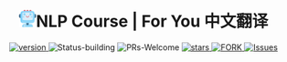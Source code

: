 
<p align="center">
<h1 align="center"> <img src="./img/ico/ai.png" width="30" />NLP Course | For You 中文翻译</h1>
</p>
<p align="center">
  	<a href="https://img.shields.io/badge/version-v0.1.0-blue">
      <img alt="version" src="https://img.shields.io/badge/version-v0.1.0-blue?color=FF8000?color=009922" />
    </a>
  <a >
       <img alt="Status-building" src="https://img.shields.io/badge/Status-building-blue" />
  	</a>
  <a >
       <img alt="PRs-Welcome" src="https://img.shields.io/badge/PRs-Welcome-red" />
  	</a>
   	<a href="https://github.com/MLNLP-World/NLP-Course-Chinese/stargazers">
       <img alt="stars" src="https://img.shields.io/github/stars/MLNLP-World/NLP-Course-Chinese" />
  	</a>
  	<a href="https://github.com/MLNLP-World/NLP-Course-Chinese/network/members">
       <img alt="FORK" src="https://img.shields.io/github/forks/MLNLP-World/NLP-Course-Chinese?color=FF8000" />
  	</a>
    <a href="https://github.com/MLNLP-World/NLP-Course-Chinese/issues">
      <img alt="Issues" src="https://img.shields.io/github/issues/MLNLP-World/NLP-Course-Chinese?color=0088ff"/>
    </a>
    <br />
</p>